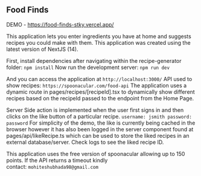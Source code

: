 ## Food Finds 
DEMO - https://food-finds-stky.vercel.app/ 

This application lets you enter ingredients you have at home and suggests recipes you could make with them.
This application was created using the latest version of NextJS (14).


First, install dependencies after navigating within the recipe-generator folder: 
``` npm install ```
Now run the development server:
```npm run dev```

And you can access the application at ```http://localhost:3000/```
API used to show recipes: ```https://spoonacular.com/food-api```
The application uses a dynamic route in pages/recipes/[recipeId].tsx to dynamically show different recipes based on the recipeId passed to the endpoint from the Home Page.

Server Side action is implemented when the user first signs in and then clicks on the like button of a particular recipe.
``` username: jsmith password: password ``` 
For simplicity of the demo, the like is currently being cached in the browser however it has also been logged in the server component found at pages/api/likeRecipe.ts which can be used to store the liked recipes in an external database/server.
Check logs to see the liked recipe ID.

This application uses the free version of spoonacular allowing up to 150 points. If the API returns a timeout kindly contact: ```mohiteshubhada98@gmail.com```
